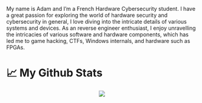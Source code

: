 My name is Adam and I’m a French Hardware Cybersecurity student. I have a great passion for exploring the world of hardware security and cybersecurity in general, I love diving into the intricate details of various systems and devices. As an reverse engineer enthusiast, I enjoy unravelling the intricacies of various software and hardware components, which has led me to game hacking, CTFs, Windows internals, and hardware such as FPGAs.

# &#x1f4c8; My Github Stats
<p align="center">
    <img align="center" src="https://github-readme-stats.vercel.app/api?username=adamhlt&hide=makefile,tcl&show_icons=true&theme=dracula&hide_border=true#gh-dark-mode-only" />
</p>
